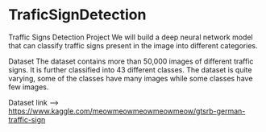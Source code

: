 # TraficSignDetection

Traffic Signs Detection
Project
We will build a deep neural network model that can classify traffic signs present in the image into different categories.

Dataset
The dataset contains more than 50,000 images of different traffic signs. It is further classified into 43 different classes. The dataset is quite varying, some of the classes have many images while some classes have few images.

Dataset link --> https://www.kaggle.com/meowmeowmeowmeowmeow/gtsrb-german-traffic-sign

